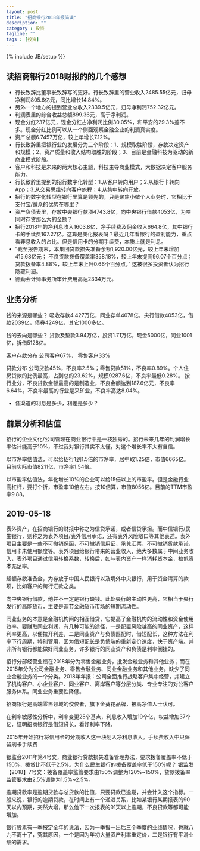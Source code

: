 ```yaml
---
layout: post
title: "招商银行2018年报简读"
description: ""
category : 投资
tagline: ""
tags : [投资]
---
```

{% include JB/setup %}


## 读招商银行2018财报的的几个感想

* 行长致辞比董事长致辞写的更好。行长致辞里的营业收入2485.55亿元，归母净利润805.6亿元，同比增长14.84%。
* 另外一个地方的提到营业总收入2339.5亿元，归母净利润752.32亿元。
* 利润表里的综合收益总额899.36元，高于净利润。
* 现金分红237亿元，现金分红占净利润比例30.05%，和平安的29.3%差不多。现金分红比例可以从一个侧面观察金融企业的利润真实度。
* 资产总额6.7457万亿，较上年增长7.12%。
* 行长致辞里把银行业的发展分为三个阶段：1、规模取胜阶段，存款决定资产和规模；2、资产质量和收入结构取胜的阶段；3、目前是金融科技为驱动的新商业模式阶段。
* 客户和科技是未来的两大核心主题，科技主导商业模式，大数据决定客户服务能力。
* 行长致辞里提到的招行数字化转型：1.从客户转向用户；2.从银行卡转向App；3.从交易思维转向客户旅程；4.从集中转向开放。
* 招行的数字化转型在银行里算是领先的，只是聚焦小微个人业务时，它相比于支付宝/微众的优势在哪里？
* 资产负债表里，存放中央银行款项4743.8亿，向中央银行借款4053亿，为啥同时存贷那么大的金额？
* 招行2018年的净利息收入1603.8亿，净手续费及佣金收入664.8亿，其中银行卡的手续费167.27亿。这算是美化报表吗？最近几年看银行的盈利能力，重点看非息收入的占比。但是信用卡的分期手续费，本质上就是利息。
* “截至报告期末，本集团贷款损失准备余额1,920.00亿元，较上年末增加415.68亿元； 不良贷款拨备覆盖率358.18%，较上年末提高96.07个百分点； 贷款拨备率4.88%，较上年末上升0.66个百分点。” 这被很多投资者认为招行隐藏利润。
* 德勤会计师事务所审计费用高达2334万元。

## 业务分析

钱的来源是哪些？
	吸收存款4.427万亿，同业存单4078亿，央行借款4053亿，借款2039亿，债券4249亿，其它1000多亿。

钱的去向是哪些？
	贷款及垫款3.94万亿，投资1.71万亿，现金5000亿，同业1001亿，拆借5128亿。

客户存款分布
	公司客户67%， 零售客户33%

贷款分布
	公司贷款45%，不良率2.5%；零售贷款51%，不良率0.89%。个人住房贷款的比例最高，占到总的23.62%，规模9287.6亿，不良率最低0.28%。
	按行业分，不良贷款金额最高的是制造业，不良金额达到187.6亿元，不良率6.64%。不良率最高的行业是采矿业，不良率高达8.04%。

* 各渠道的利息是多少，利差是多少？


## 前景分析和估值

招行的企业文化/公司管理在商业银行中是一枝独秀的。招行未来几年的利润增长率估计能高于10%，不过我对银行其实不太懂，对这个增长率不太有自信。

以市净率估值法，可以给招行1到1.5倍的市净率，居中取1.25倍，市值6665亿。目前实际市值8211亿，市净率1.54倍。

以市盈率估值法，年化增长10%的企业可以给15倍以上的市盈率。但是金融行业高杠杆，要打个折，市盈率10倍左右。按10倍算，市值8056亿。目前的TTM市盈率9.88。


## 2019-05-18

表外资产，在招商银行的财报中称之为信贷承诺，或者信贷承担。而中信银行/民生银行，则称之为表外项目/表外信用承诺，还有表外风险敞口等其他表述。表外项目主要是一些不可撤销保函，不可撤销信用证，承兑汇票，不可撤销贷款承诺，信用卡未使用额度等。表外项目给银行带来的营业收入，绝大多数属于中间业务收入，表外项目通过信用转换系数，转换后，如与表内资产一样消耗资本金，拉低资本充足率。

超额存款准备金，为存放于中国人民银行以及境外中央银行，用于资金清算的款项，比如客户的跨行汇款之类。

向中央银行借款，他并不一定是银行缺钱。此处央行的主动性更高，它相当于央行发行的高能货币，主要是调节金融货币市场的短期流动性。

同业业务的本意是金融机构间的相互借贷，它提高了金融机构的流动性和资金使用效率。要赚取同业利润，有几种可能的途径，一是配置风险越高的同业资产，这样利率更高，以便拉开利差，二是同业资产与负债匹配时，借短配长，这种方法在利率下行周期，特别管用，因为借短配长是负债端的重新定价速度，快于资产端。并非所有银行都能做好同业业务，许多银行的同业资产和负债是利率倒挂的。

招行分部经营业绩在2018年分为零售金融业务，批发金融业务和其他业务；而在2015年分为公司金融业务、零售金融业务、同业金融业务和其他业务。缺少了同业金融业务的一个分类。2018年年报：公司全面推行战略客户集中经营，并建立了机构客户、小企业客户、同业客户、离岸客户等分层分类、专业专注的对公客户服务体系。同业业务重要性降低。

招商银行是高端零售领域的佼佼者，旗下金葵花品牌，被高净值人士认可。

在利率敏感性分析中，利率变更25个基点，利息收入增加19个亿，权益增加37个亿，证明招商银行是借短贷长，看好利率下降。

2015年开始招行将信用卡的分期收入这一块划入净利息收入。手续费收入中只保留刷卡手续费

银监会2011年第4号文，商业银行贷款损失准备管理办法，要求拨备覆盖率不低于150%，拨贷比不低于2.5%。为什么民生银行的拨备覆盖率低于150%呢？ 银监发【2018】7号文：拨备覆盖率监管要求由150%调整为120%~150%，贷款拨备率监管要求由2.5%调整为1.5%~2.5%。

逾期贷款率是逾期贷款与总贷款的比值，只要贷款已逾期，并会计入这个指标。一般来说，银行的逾期贷款，在时间上有一个递进关系，比如某银行某期报表的90天以内预期，突然大增，那么他下一次报表的91天以上逾期，不良贷款等都可能增加。

银行股素有一季报定全年的说法，因为一季报一出后三个季度的业绩情况，也就八九不离十了，究其原因，一个是因为年初大量资产利率重定价，二是银行有平滑业绩的需求。



